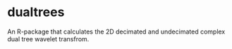 # dualtrees
An R-package that calculates the 2D decimated and undecimated complex dual tree wavelet transfrom.
